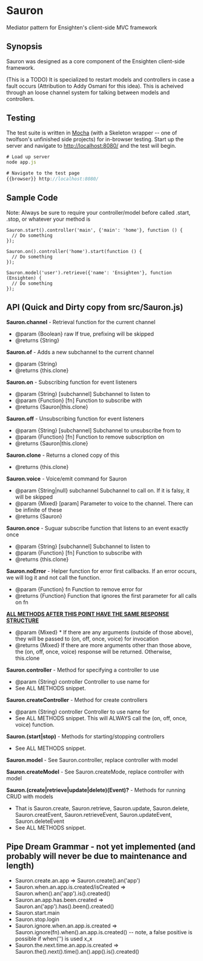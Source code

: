 Sauron
======
Mediator pattern for Ensighten's client-side MVC framework

Synopsis
--------
Sauron was designed as a core component of the Ensighten client-side framework.

(This is a TODO) It is specialized to restart models and controllers in case a fault occurs (Attribution to Addy Osmani for this idea). This is acheived through an loose channel system for talking between models and controllers.

Testing
-------
The test suite is written in [Mocha](http://visionmedia.github.com/mocha/) (with a Skeleton wrapper -- one of twolfson's unfinished side projects) for in-browser testing. Start up the server and navigate to [http://localhost:8080/](http://localhost:8080/) and the test will begin.
```js
# Load up server
node app.js

# Navigate to the test page
{{browser}} http://localhost:8080/
```

Sample Code
-----------
Note: Always be sure to require your controller/model before called .start, .stop, or whatever your method is

```
Sauron.start().controller('main', {'main': 'home'}, function () {
  // Do something
});

Sauron.on().controller('home').start(function () {
  // Do something
});

Sauron.model('user').retrieve({'name': 'Ensighten'}, function (Ensighten) {
  // Do something
});
```

API (Quick and Dirty copy from src/Sauron.js)
---------------------------------------------
**Sauron.channel** - Retrieval function for the current channel

 * @param {Boolean} raw If true, prefixing will be skipped
 * @returns {String}


**Sauron.of** - Adds a new subchannel to the current channel

 * @param {String}
 * @returns {this.clone}


**Sauron.on** - Subscribing function for event listeners

 * @param {String} [subchannel] Subchannel to listen to
 * @param {Function} [fn] Function to subscribe with
 * @returns {Sauron|this.clone}


**Sauron.off** - Unsubscribing function for event listeners

 * @param {String} [subchannel] Subchannel to unsubscribe from to
 * @param {Function} [fn] Function to remove subscription on
 * @returns {Sauron|this.clone}


**Sauron.clone** - Returns a cloned copy of this

 * @returns {this.clone}


**Sauron.voice** - Voice/emit command for Sauron

 * @param {String|null} subchannel Subchannel to call on. If it is falsy, it will be skipped
 * @param {Mixed} [param] Parameter to voice to the channel. There can be infinite of these
 * @returns {Sauron}


**Sauron.once** - Suguar subscribe function that listens to an event exactly once

 * @param {String} [subchannel] Subchannel to listen to
 * @param {Function} [fn] Function to subscribe with
 * @returns {this.clone}


**Sauron.noError** - Helper function for error first callbacks. If an error occurs, we will log it and not call the function.

 * @param {Function} fn Function to remove error for
 * @returns {Function} Function that ignores the first parameter for all calls on fn


**<u>ALL METHODS AFTER THIS POINT HAVE THE SAME RESPONSE STRUCTURE</u>**

 * @param {Mixed} \* If there are any arguments (outside of those above), they will be passed to (on, off, once, voice) for invocation
 * @returns {Mixed} If there are more arguments other than those above, the (on, off, once, voice) response will be returned. Otherwise, this.clone


**Sauron.controller** - Method for specifying a controller to use

 * @param {String} controller Controller to use name for
 * See ALL METHODS snippet.


**Sauron.createController** - Method for create controllers

 * @param {String} controller Controller to use name for
 * See ALL METHODS snippet. This will ALWAYS call the (on, off, once, voice) function.


**Sauron.(start|stop)** - Methods for starting/stopping controllers

 * See ALL METHODS snippet.


**Sauron.model** - See Sauron.controller, replace controller with model

**Sauron.createModel** - See Sauron.createMode, replace controller with model

**Sauron.(create|retrieve|update|delete)(Event)?** - Methods for running CRUD with models

 * That is Sauron.create, Sauron.retrieve, Sauron.update, Sauron.delete, Sauron.creatEvent, Sauron.retrieveEvent, Sauron.updateEvent, Sauron.deleteEvent
 * See ALL METHODS snippet.

Pipe Dream Grammar - not yet implemented (and probably will never be due to maintenance and length)
------------------

 * Sauron.create.an.app => Sauron.create().an('app')
 * Sauron.when.an.app.is.created/isCreated => Sauron.when().an('app').is().created()
 * Sauron.an.app.has.been.created => Sauron.an('app').has().been().created()
 * Sauron.start.main
 * Sauron.stop.login
 * Sauron.ignore.when.an.app.is.created => Sauron.ignore(fn).when().an.app.is.created() -- note, a false positive is possible if when('') is used x_x
 * Sauron.the.next.time.an.app.is.created => Sauron.the().next().time().an().app().is().created()